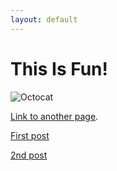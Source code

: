 ```yaml
---
layout: default
---
```


# This Is Fun!
![Octocat](https://github.githubassets.com/images/icons/emoji/octocat.png)

[Link to another page](./another-page.html).

[First post](./_posts/2020-07-23-welcome-to-jekyll.markdown)

[2nd post](./_posts/2020-07-22-first-blog.md)
